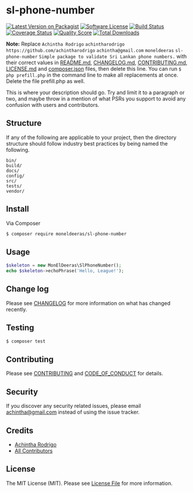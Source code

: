 # sl-phone-number

[![Latest Version on Packagist][ico-version]][link-packagist]
[![Software License][ico-license]](LICENSE.md)
[![Build Status][ico-travis]][link-travis]
[![Coverage Status][ico-scrutinizer]][link-scrutinizer]
[![Quality Score][ico-code-quality]][link-code-quality]
[![Total Downloads][ico-downloads]][link-downloads]

**Note:** Replace ```Achintha Rodrigo``` ```achintharodrigo``` ```https://github.com/achintharodrigo``` ```achintha@gmail.com``` ```moneldeeras``` ```sl-phone-number``` ```Simple package to validate Sri Lankan phone numbers.``` with their correct values in [README.md](README.md), [CHANGELOG.md](CHANGELOG.md), [CONTRIBUTING.md](CONTRIBUTING.md), [LICENSE.md](LICENSE.md) and [composer.json](composer.json) files, then delete this line. You can run `$ php prefill.php` in the command line to make all replacements at once. Delete the file prefill.php as well.

This is where your description should go. Try and limit it to a paragraph or two, and maybe throw in a mention of what
PSRs you support to avoid any confusion with users and contributors.

## Structure

If any of the following are applicable to your project, then the directory structure should follow industry best practices by being named the following.

```
bin/        
build/
docs/
config/
src/
tests/
vendor/
```


## Install

Via Composer

``` bash
$ composer require moneldeeras/sl-phone-number
```

## Usage

``` php
$skeleton = new MonElDeeras\SlPhoneNumber();
echo $skeleton->echoPhrase('Hello, League!');
```

## Change log

Please see [CHANGELOG](CHANGELOG.md) for more information on what has changed recently.

## Testing

``` bash
$ composer test
```

## Contributing

Please see [CONTRIBUTING](CONTRIBUTING.md) and [CODE_OF_CONDUCT](CODE_OF_CONDUCT.md) for details.

## Security

If you discover any security related issues, please email achintha@gmail.com instead of using the issue tracker.

## Credits

- [Achintha Rodrigo][link-author]
- [All Contributors][link-contributors]

## License

The MIT License (MIT). Please see [License File](LICENSE.md) for more information.

[ico-version]: https://img.shields.io/packagist/v/moneldeeras/sl-phone-number.svg?style=flat-square
[ico-license]: https://img.shields.io/badge/license-MIT-brightgreen.svg?style=flat-square
[ico-travis]: https://img.shields.io/travis/moneldeeras/sl-phone-number/master.svg?style=flat-square
[ico-scrutinizer]: https://img.shields.io/scrutinizer/coverage/g/moneldeeras/sl-phone-number.svg?style=flat-square
[ico-code-quality]: https://img.shields.io/scrutinizer/g/moneldeeras/sl-phone-number.svg?style=flat-square
[ico-downloads]: https://img.shields.io/packagist/dt/moneldeeras/sl-phone-number.svg?style=flat-square

[link-packagist]: https://packagist.org/packages/moneldeeras/sl-phone-number
[link-travis]: https://travis-ci.org/moneldeeras/sl-phone-number
[link-scrutinizer]: https://scrutinizer-ci.com/g/moneldeeras/sl-phone-number/code-structure
[link-code-quality]: https://scrutinizer-ci.com/g/moneldeeras/sl-phone-number
[link-downloads]: https://packagist.org/packages/moneldeeras/sl-phone-number
[link-author]: https://github.com/achintharodrigo
[link-contributors]: ../../contributors
